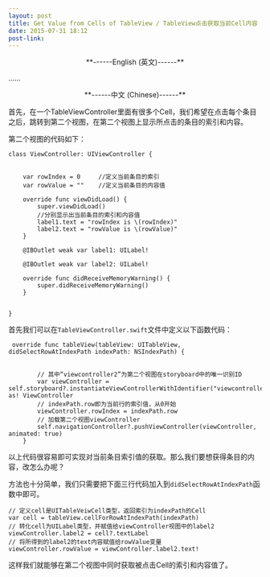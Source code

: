 ```yaml
---
layout: post
title: Get Value from Cells of TableView / TableView点击获取当前Cell内容
date: 2015-07-31 18:12
post-link: 
---
```



<center>**------English (英文)------**</center>


......


<center>**------中文 (Chinese)------**</center>


首先，在一个TableViewController里面有很多个Cell，我们希望在点击每个条目之后，跳转到第二个视图，在第二个视图上显示所点击的条目的索引和内容。

第二个视图的代码如下：

	class ViewController: UIViewController {

    
	    var rowIndex = 0     //定义当前条目的索引
	    var rowValue = ""    //定义当前条目的内容值
	    
	    override func viewDidLoad() {
	        super.viewDidLoad()
	        //分别显示出当前条目的索引和内容值
	        label1.text = "rowIndex is \(rowIndex)"
	        label2.text = "rowValue is \(rowValue)"
	    }
	    
	    @IBOutlet weak var label1: UILabel!
	    
	    @IBOutlet weak var label2: UILabel!
	    
	    override func didReceiveMemoryWarning() {
	        super.didReceiveMemoryWarning()
	    }


	}


首先我们可以在`TableViewController.swift`文件中定义以下函数代码：


	 override func tableView(tableView: UITableView, didSelectRowAtIndexPath indexPath: NSIndexPath) {
	       
	        
	        // 其中“viewcontroller2”为第二个视图在storyboard中的唯一识别ID
	        var viewController = self.storyboard?.instantiateViewControllerWithIdentifier("viewcontroller2") as! ViewController   
	        // indexPath.row即为当前行的索引值，从0开始
	        viewController.rowIndex = indexPath.row  
	        // 加载第二个视图viewController
	        self.navigationController?.pushViewController(viewController, animated: true)
	    }


以上代码很容易即可实现对当前条目索引值的获取。那么我们要想获得条目的内容，改怎么办呢？

方法也十分简单，我们只需要把下面三行代码加入到`didSelectRowAtIndexPath`函数中即可。


	// 定义cell是UITableVeiwCell类型，返回索引为indexPath的Cell
	var cell = tableView.cellForRowAtIndexPath(indexPath)
	// 转化cell为UILabel类型，并赋值给viewController视图中的label2
	viewController.label2 = cell?.textLabel
	// 将所得到的label2的text内容赋值给rowValue变量
	viewController.rowValue = viewController.label2.text!
	            

这样我们就能够在第二个视图中同时获取被点击Cell的索引和内容值了。





